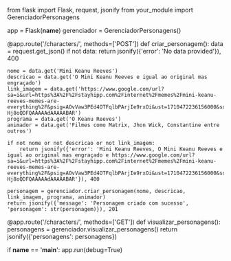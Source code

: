 from flask import Flask, request, jsonify
from your_module import GerenciadorPersonagens

app = Flask(__name__)
gerenciador = GerenciadorPersonagens()

@app.route('/characters/', methods=['POST'])
def criar_personagem():
    data = request.get_json()
    if not data:
        return jsonify({'error': 'No data provided'}), 400
    
    nome = data.get('Mini Keanu Reeves')
    descricao = data.get('O Mini Keanu Reeves e igual ao original mas engraçado')
    link_imagem = data.get('https://www.google.com/url?sa=i&url=https%3A%2F%2Fstayhipp.com%2Finternet%2Fmemes%2Fmini-keanu-reeves-memes-are-everything%2F&psig=AOvVaw3PEd4OTFqlbPArjIe9rxOi&ust=1710472236156000&source=images&cd=vfe&opi=89978449&ved=0CBMQjRxqFwoTCNC12-Hj8oQDFQAAAAAdAAAAABAR')
    programa = data.get('O Keanu Reeves')
    animador = data.get('Filmes como Matrix, Jhon Wick, Constantine entre outros')

    if not nome or not descricao or not link_imagem:
        return jsonify({'error': 'Mini Keanu Reeves, O Mini Keanu Reeves e igual ao original mas engraçado e https://www.google.com/url?sa=i&url=https%3A%2F%2Fstayhipp.com%2Finternet%2Fmemes%2Fmini-keanu-reeves-memes-are-everything%2F&psig=AOvVaw3PEd4OTFqlbPArjIe9rxOi&ust=1710472236156000&source=images&cd=vfe&opi=89978449&ved=0CBMQjRxqFwoTCNC12-Hj8oQDFQAAAAAdAAAAABAR'}), 400

    personagem = gerenciador.criar_personagem(nome, descricao, link_imagem, programa, animador)
    return jsonify({'message': 'Personagem criado com sucesso', 'personagem': str(personagem)}), 201

@app.route('/characters/', methods=['GET'])
def visualizar_personagens():
    personagens = gerenciador.visualizar_personagens()
    return jsonify({'personagens': personagens})

if __name__ == '__main__':
    app.run(debug=True)
